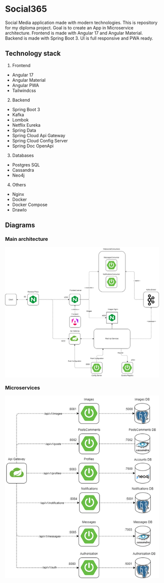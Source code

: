 # Social365

Social Media application made with modern technologies. This is repository for my diploma project. Goal is to create an App in Microservice architecture.
Frontend is made with Angular 17 and Angular Material. Backend is made with Spring Boot 3. UI is full responsive and PWA ready.


## Technology stack

1. Frontend

* Angular 17
* Angular Material
* Angular PWA
* Tailwindcss

2. Backend

* Spring Boot 3
* Kafka
* Lombok
* Netflix Eureka
* Spring Data
* Spring Cloud Api Gateway
* Spring Cloud Config Server
* Spring Doc OpenApi

3. Databases

* Postgres SQL
* Cassandra
* Neo4j

4. Others

* Nginx
* Docker
* Docker Compose
* DrawIo

## Diagrams

### Main architecture

<p align="center">
    <img src="docs/Main_Diagram.drawio.png" align="center">
</p>

### Microservices

<p align="center">
    <img src="docs/Services.drawio.png" align="center">
</p>
